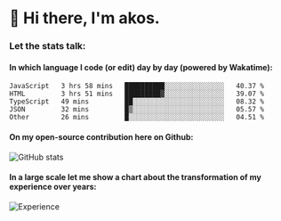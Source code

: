 # 👋 Hi there, I'm akos. 


### Let the stats talk:


#### In which language I code (or edit) day by day (powered by Wakatime): 

<!--START_SECTION:waka-->

```text
JavaScript   3 hrs 58 mins   ██████████░░░░░░░░░░░░░░░   40.37 %
HTML         3 hrs 51 mins   █████████▓░░░░░░░░░░░░░░░   39.07 %
TypeScript   49 mins         ██░░░░░░░░░░░░░░░░░░░░░░░   08.32 %
JSON         32 mins         █▒░░░░░░░░░░░░░░░░░░░░░░░   05.57 %
Other        26 mins         █░░░░░░░░░░░░░░░░░░░░░░░░   04.51 %
```

<!--END_SECTION:waka-->

#### On my open-source contribution here on Github:
 
![GitHub stats](https://github-readme-stats.vercel.app/api?username=akosbalasko)

#### In a large scale let me show a chart about the transformation of my experience over years:   

![Experience](https://cr-skills-chart-widget.azurewebsites.net/api/api?username=akosbalasko)

